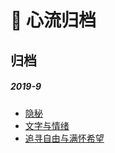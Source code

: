 # 📝 心流归档

## 归档

##### 2019-9

* [隐秘](/articles/flow/fold/2019-9/secret-feelings.html)
* [文字与情绪](/articles/flow/fold/2019-9/chaos.html)
* [追寻自由与满怀希望](/articles/flow/fold/2019-9/free.html)